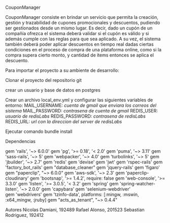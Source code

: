 CouponManager


CouponManager consiste en brindar un servicio que permita la creación, gestión y trazabilidad de cupones promocionales y descuentos, pudiendo ser gestionados desde un mismo lugar. Es decir, dado un cupón de un compañía ofrezca el sistema deberá validar si el cupón es válido y si además cumple con las reglas para que sea aplicado. A su vez, el sistema también deberá poder aplicar descuentos en tiempo real dadas ciertas condiciones en el proceso de compra de una plataforma online, como si la compra supera cierto monto, y cantidad de ítems entonces se aplica el descuento.

Para importar el proyecto a su ambiente de desarrollo:

Clonar el proyecto del repositorio git

crear un usuario y base de datos en postgres

Crear un archivo local_env.yml y configurar las siguientes variables de entorno:
MAIL_USERNAME: *cuenta de gmail que enviara los correos del sistema*
MAIL_PASSWORD: *contrasena de cuenta de gmail*
REDIS_USER: *usuario de redisLabs*
REDIS_PASSWORD: *contrasena de redisLabs*
REDIS_URL: *url con la direccion del server de redisLabs*

Ejecutar comando bundle install

Dependencias

gem 'rails', '~> 6.0.0'
gem 'pg', '>= 0.18', '< 2.0'
gem 'puma', '~> 3.11'
gem 'sass-rails', '~> 5'
gem 'webpacker', '~> 4.0'
gem 'turbolinks', '~> 5'
gem 'jbuilder', '~> 2.7'
gem 'redis'
gem 'devise'
gem 'jwt'
gem 'rspec-rails'
gem 'factory_bot_rails'
gem "database_cleaner"
gem 'jquery-rails'
gem 'figaro'
gem "paperclip", "~> 6.0.0"
gem 'aws-sdk', '~> 2.3'
gem 'paperclip-cloudinary'
gem 'bootsnap', '>= 1.4.2', require: false
gem 'web-console', '>= 3.3.0'
gem 'listen', '>= 3.0.5', '< 3.2'
gem 'spring'
gem 'spring-watcher-listen', '~> 2.0.0'
gem 'capybara'
gem 'selenium-webdriver'  
gem 'webdrivers'
gem 'tzinfo-data', platforms: [:mingw, :mswin, :x64_mingw, :jruby]
gem "acts_as_tenant", "~> 0.4.4"


Autores
Nicolas Damiani, 192489
Rafael Alonso, 201523
Sebastian Rodriguez, 192412
